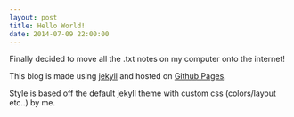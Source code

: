```yaml
---
layout: post
title: Hello World!
date: 2014-07-09 22:00:00
---
```


Finally decided to move all the .txt notes on my computer onto the internet!

This blog is made using [jekyll](http://jekyllrb.com/) and hosted on [Github Pages](https://pages.github.com/).

Style is based off the default jekyll theme with custom css (colors/layout etc..) by me.